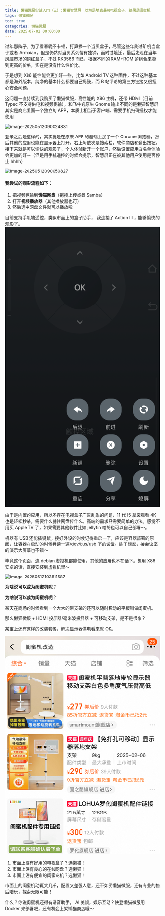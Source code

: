 ```yaml
---
title: 懒猫微服实战入门（三）:懒猫智慧屏，以为是地表最强电视盒子，结果是闺蜜机
tags: 懒猫微服
toc: true
categories: 懒猫微服
date: 2025-07-02 00:00:00
---
```


过年那阵子，为了看春晚不卡顿，打算换一个当贝盒子，尽管这些年刷过矿机当盒子或者 Armbian，但是仍然对当贝系列情有独钟，而时过境迁，最后发现在当年风靡市场的网红盒子，不过 RK3566 而已，根据不同的 RAM+ROM 的组合来卖到更高的价格，实在是没有什么性价比。

于是想到 X86 能性能会更加好一些，比如 Android TV 这种固件，不过这种基本都是海外版本，纯净的基本什么都要自己捣鼓，而 B 站评论的第三方链接又很担心安全问题。

这问题一直持续到我购买了懒猫微服，高性能的 X86 主机，还带 HDMI（目前 Typec 不支持供电和视频传输），和飞牛的原生 Gnome 输出不同的是懒猫智慧屏其实是商店里面一个独立的 APP，本质上相当于客户端，需要手机扫码授权才能使用

![image-20250512090024831](https://raw.githubusercontent.com/cloudsmithy/picgo-imh/master/image-20250512090024831.png)

登录之后是这样的，其实就是在原来 APP 的基础上加了一个 Chrome 浏览器，然后其他的应用也能在显示器上打开。右上角依次是搜索栏，软件商店和登出按钮。接下来就是可以愉快的观影了，个人体验新开一个账户，然后设置应用白名单体验会更加的好～（但是用手机遥控的时候会提示，智慧屏正在被其他用户使用是否停止 hhhh）

<!-- more -->

![image-20250512090050827](https://raw.githubusercontent.com/cloudsmithy/picgo-imh/master/image-20250512090050827.png)

#### 我尝试的观影流程如下：

1. 把视频传输到**懒猫网盘**（拖拽上传或者 Samba）
2. 打开**视频播放器**（其他播放器也可）
3. 然后选中网盘文件就可以播放啦

目前支持手机端遥控，类似市面上的盒子助手， 我连接了 Action III ，能够愉快的观影了。![image-20250512110003104](https://raw.githubusercontent.com/cloudsmithy/picgo-imh/master/image-20250512110003104.png)

由于是内置的应用，所以不存在电视盒子广告乱象的问题，11 代 I5 拿来观看 4K 也是轻松秒杀，需要什么就往网盘传什么。高端的需求只需要简单的办法。感觉不用买 Apple TV 了，如果需要其他软件比如 jellyfin 啥的也可以自己部署～。

机器有 USB 还能插键鼠，接好外设的时候记得重启一下，应该是容器部署的原因，让容器在启动的时候再读一遍/dev/bus/usb 下的设备。除了观影，接会议室的演示大屏幕也不错～

毕竟这个页面，连 debian 虚拟机都能使用，其他的应用也不在话下。想用 X86 安卓的话，直接安装到虚拟机里～

![image-20250512103811587](https://raw.githubusercontent.com/cloudsmithy/picgo-imh/master/image-20250512103811587.png)

**为啥说可以成为闺蜜机呢？**

**为啥说可以成为闺蜜机呢？**

某天在商场的时候看到一个大大的带支架的还可以随时移动的平板叫做闺蜜机。

那么懒猫微服 + HDMI 投屏器/毫米波投屏器 + 可移动支架，是不是很像？

某宝上还有这样的改装套餐，解决显示器供电看来就 OK。

![image-20250512095959092](https://raw.githubusercontent.com/cloudsmithy/picgo-imh/master/image-20250512095959092.png)

1. 市面上没有好用的电视盒子？选懒猫！
2. 市面上没有良心的在线网盘？选懒猫！
3. 市面上没有便宜的闺蜜专机？选懒猫！

市面上的闺蜜机动辄大几千，配置又差强人意，还不如买懒猫微服，还有专业的售后陪玩，探索无限可能！

什么？你说闺蜜机还得有语音助手， AI 美颜，娱乐互动？快登懒猫微服用 Docker 来部署吧，还有机会上架懒猫商店哦～
